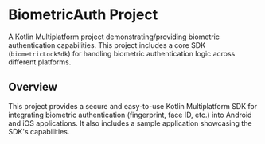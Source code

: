 # BiometricAuth Project

A Kotlin Multiplatform project demonstrating/providing biometric authentication capabilities. This project includes a core SDK (`biometricLockSdk`) for handling biometric authentication logic across different platforms.

## Overview

This project provides a secure and easy-to-use Kotlin Multiplatform SDK for integrating biometric authentication (fingerprint, face ID, etc.) into Android and iOS applications. It also includes a sample application showcasing the SDK's capabilities.